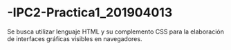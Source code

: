 # -IPC2-Practica1_201904013
Se busca  utilizar  lenguaje HTML y su complemento CSS para la elaboración de interfaces gráficas visibles en navegadores.
